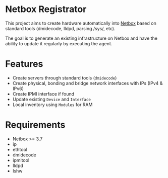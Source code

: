 # Netbox Registrator

This project aims to create hardware automatically into [Netbox](https://github.com/netbox-community/netbox) based on standard tools (dmidecode, lldpd, parsing /sys/, etc).

The goal is to generate an existing infrastructure on Netbox and have the ability to update it regularly by executing the agent.

# Features

* Create servers through standard tools (`dmidecode`)
* Create physical, bonding and bridge network interfaces with IPs (IPv4 & IPv6)
* Create IPMI interface if found
* Update existing `Device` and `Interface`
* Local inventory using `Modules` for RAM

# Requirements

- Netbox >= 3.7
- ip
- ethtool
- dmidecode
- ipmitool
- lldpd
- lshw